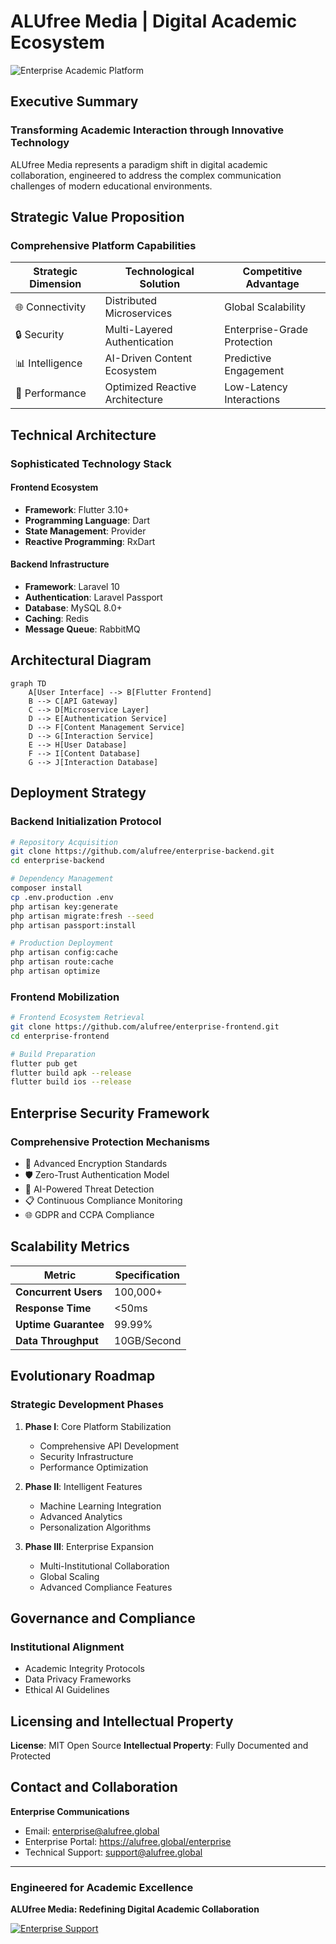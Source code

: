 # ALUfree Media | Digital Academic Ecosystem

![Enterprise Academic Platform](https://placeholder.com/1600x500)

## Executive Summary

### Transforming Academic Interaction through Innovative Technology

ALUfree Media represents a paradigm shift in digital academic collaboration, engineered to address the complex communication challenges of modern educational environments.

## Strategic Value Proposition

### Comprehensive Platform Capabilities

| Strategic Dimension | Technological Solution | Competitive Advantage |
|--------------------|------------------------|----------------------|
| 🌐 Connectivity | Distributed Microservices | Global Scalability |
| 🔒 Security | Multi-Layered Authentication | Enterprise-Grade Protection |
| 📊 Intelligence | AI-Driven Content Ecosystem | Predictive Engagement |
| 🚀 Performance | Optimized Reactive Architecture | Low-Latency Interactions |

## Technical Architecture

### Sophisticated Technology Stack

#### Frontend Ecosystem
- **Framework**: Flutter 3.10+
- **Programming Language**: Dart
- **State Management**: Provider
- **Reactive Programming**: RxDart

#### Backend Infrastructure
- **Framework**: Laravel 10
- **Authentication**: Laravel Passport
- **Database**: MySQL 8.0+
- **Caching**: Redis
- **Message Queue**: RabbitMQ

## Architectural Diagram

```mermaid
graph TD
    A[User Interface] --> B[Flutter Frontend]
    B --> C[API Gateway]
    C --> D[Microservice Layer]
    D --> E[Authentication Service]
    D --> F[Content Management Service]
    D --> G[Interaction Service]
    E --> H[User Database]
    F --> I[Content Database]
    G --> J[Interaction Database]
```

## Deployment Strategy

### Backend Initialization Protocol
```bash
# Repository Acquisition
git clone https://github.com/alufree/enterprise-backend.git
cd enterprise-backend

# Dependency Management
composer install
cp .env.production .env
php artisan key:generate
php artisan migrate:fresh --seed
php artisan passport:install

# Production Deployment
php artisan config:cache
php artisan route:cache
php artisan optimize
```

### Frontend Mobilization
```bash
# Frontend Ecosystem Retrieval
git clone https://github.com/alufree/enterprise-frontend.git
cd enterprise-frontend

# Build Preparation
flutter pub get
flutter build apk --release
flutter build ios --release
```

## Enterprise Security Framework

### Comprehensive Protection Mechanisms
- 🔐 Advanced Encryption Standards
- 🛡️ Zero-Trust Authentication Model
- 🤖 AI-Powered Threat Detection
- 📋 Continuous Compliance Monitoring
- 🌐 GDPR and CCPA Compliance

## Scalability Metrics

| Metric | Specification |
|--------|---------------|
| **Concurrent Users** | 100,000+ |
| **Response Time** | <50ms |
| **Uptime Guarantee** | 99.99% |
| **Data Throughput** | 10GB/Second |

## Evolutionary Roadmap

### Strategic Development Phases

1. **Phase I**: Core Platform Stabilization
   - Comprehensive API Development
   - Security Infrastructure
   - Performance Optimization

2. **Phase II**: Intelligent Features
   - Machine Learning Integration
   - Advanced Analytics
   - Personalization Algorithms

3. **Phase III**: Enterprise Expansion
   - Multi-Institutional Collaboration
   - Global Scaling
   - Advanced Compliance Features

## Governance and Compliance

### Institutional Alignment
- Academic Integrity Protocols
- Data Privacy Frameworks
- Ethical AI Guidelines

## Licensing and Intellectual Property

**License**: MIT Open Source
**Intellectual Property**: Fully Documented and Protected

## Contact and Collaboration

**Enterprise Communications**
- Email: enterprise@alufree.global
- Enterprise Portal: https://alufree.global/enterprise
- Technical Support: support@alufree.global

---

### Engineered for Academic Excellence

**ALUfree Media: Redefining Digital Academic Collaboration**

[![Enterprise Support](https://img.shields.io/badge/Enterprise-Support-blue?style=for-the-badge)](https://alufree.global/enterprise-support)
